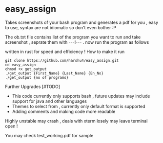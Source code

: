 # easy_assign

Takes screenshots of your bash program and generates a pdf for you , easy to use, syntax are not idiomatic so don't even bother :P

The ob.txt file contains list of the program you want to run and take screenshot , seprate them with ---!--- . now run the program as
follows

written in rust for speed and efficiency !
How to make it run

```
git clone https://github.com/harshu4/easy_assign.git
cd easy_assign
chmod +x get_output
./get_output {First_Name} {Last_Name} {En_No}
./get_output {no of programs}
```


Further Upgrades  [#TODO]
- This code currently only supports bash , future updates may include support for java and other languages
- Themes to select from , currently only default format is supported 
- Adding comments and making code more readable 


Highly unstable may crash , deals with xterm losely may leave terminal open !

You may check test_working.pdf for sample
